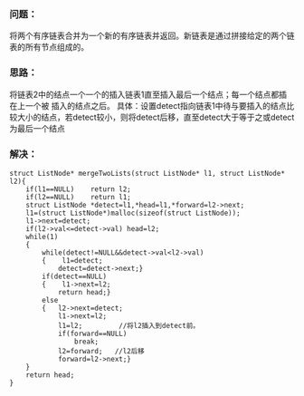 ### 问题：
将两个有序链表合并为一个新的有序链表并返回。新链表是通过拼接给定的两个链表的所有节点组成的。 
### 思路：
将链表2中的结点一个一个的插入链表1直至插入最后一个结点；每一个结点都插在上一个被
插入的结点之后。
具体：设置detect指向链表1中待与要插入的结点比较大小的结点，若detect较小，则将detect后移，直至detect大于等于之或detect为最后一个结点
### 解决：
```
struct ListNode* mergeTwoLists(struct ListNode* l1, struct ListNode* l2){
    if(l1==NULL)    return l2;
    if(l2==NULL)    return l1;
    struct ListNode *detect=l1,*head=l1,*forward=l2->next;
    l1=(struct ListNode*)malloc(sizeof(struct ListNode));
    l1->next=detect;
    if(l2->val<=detect->val) head=l2;
    while(1)
    {
        while(detect!=NULL&&detect->val<l2->val)
        {    l1=detect;
            detect=detect->next;}
        if(detect==NULL)  
        {    l1->next=l2;
            return head;}
        else
        {   l2->next=detect;
            l1->next=l2;
            l1=l2;         //将l2插入到detect前。
            if(forward==NULL)
                break;
            l2=forward;   //l2后移
            forward=l2->next;}
    }
    return head;
}
```
